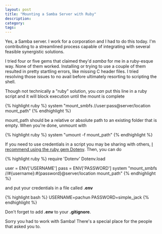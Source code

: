 ```yaml
---
layout: post
title: "Mounting a Samba Server with Ruby"
description:
category:
tags:
---
```


Yes, a Samba server. I work for a corporation and I had to do this today.
I'm contributing to a streamlined process
capable of integrating with several feasible synergistic solutions.

I tried four or five gems that claimed they'd _samba_
for me in a ruby-esque way. None of them worked. Installing or trying to use a
couple of them resulted in
pretty startling errors, like missing C header files. I tried resolving
those issues to no avail before ultimately resorting to scripting the shell.

Though not technically a "ruby" solution, you _can_ put this line in a ruby
script and it will block execution until the mount is complete

{% highlight ruby %}
system "mount_smbfs //user:pass@server/location mount_path"
{% endhighlight %}

mount_path should be a relative or absolute path to an existing folder that is
empty. When you're done, unmount with

{% highlight ruby %}
system "umount -f mount_path"
{% endhighlight %}

If you need to use credentials in a script you may be sharing with others, [I
recommend using the ruby gem Dotenv](https://github.com/bkeepers/dotenv). Then,
you can do

{% highlight ruby %}
require 'Dotenv'
Dotenv.load

user = ENV['USERNAME']
pass = ENV['PASSWORD']
system "mount_smbfs //#{username}:#{password}@server/location mount_path"
{% endhighlight %}

and put your credentials in a file called __.env__

{% highlight bash %}
USERNAME=pachun
PASSWORD=simple_jack
{% endhighlight %}

Don't forget to add __.env__ to your __.gitignore__.

Sorry you had to work with Samba! There's a special place for the people that
asked you to.

